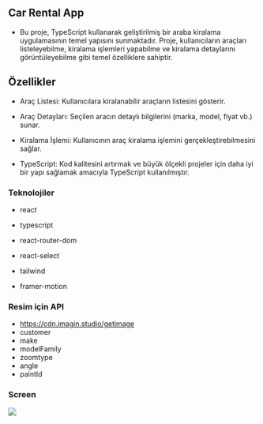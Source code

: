 ## Car Rental App 

- Bu proje, TypeScript kullanarak geliştirilmiş bir araba kiralama uygulamasının temel yapısını sunmaktadır. Proje, kullanıcıların araçları listeleyebilme, kiralama işlemleri yapabilme ve kiralama detaylarını görüntüleyebilme gibi temel özelliklere sahiptir. 

## Özellikler 

- Araç Listesi: Kullanıcılara kiralanabilir araçların listesini gösterir.

- Araç Detayları: Seçilen aracın detaylı bilgilerini (marka, model, fiyat vb.) sunar.

- Kiralama İşlemi: Kullanıcının araç kiralama işlemini gerçekleştirebilmesini sağlar.

- TypeScript: Kod kalitesini artırmak ve büyük ölçekli projeler için daha iyi bir yapı sağlamak amacıyla TypeScript kullanılmıştır.

### Teknolojiler

- react
- typescript

- react-router-dom
- react-select
- tailwind
- framer-motion

### Resim için API

- https://cdn.imagin.studio/getimage
- customer
- make
- modelFamily
- zoomtype
- angle
- paintId

### Screen 

<img src="screen.gif" />